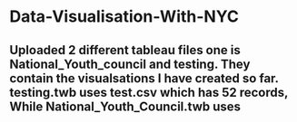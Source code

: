 # Data-Visualisation-With-NYC

## Uploaded 2 different tableau files one is National_Youth_council and testing. They contain the visualsations I have created so far. testing.twb uses test.csv which has 52 records, While National_Youth_Council.twb uses
